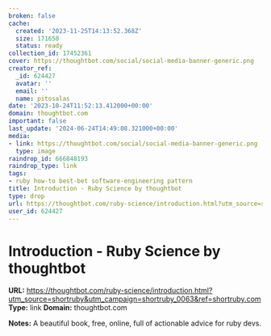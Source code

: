 ```yaml
---
broken: false
cache:
  created: '2023-11-25T14:13:52.368Z'
  size: 171650
  status: ready
collection_id: 17452361
cover: https://thoughtbot.com/social/social-media-banner-generic.png
creator_ref:
  _id: 624427
  avatar: ''
  email: ''
  name: pitosalas
date: '2023-10-24T11:52:13.412000+00:00'
domain: thoughtbot.com
important: false
last_update: '2024-06-24T14:49:08.321000+00:00'
media:
- link: https://thoughtbot.com/social/social-media-banner-generic.png
  type: image
raindrop_id: 666848193
raindrop_type: link
tags:
- ruby how-to best-bet software-engineering pattern
title: Introduction - Ruby Science by thoughtbot
type: drop
url: https://thoughtbot.com/ruby-science/introduction.html?utm_source=shortruby&utm_campaign=shortruby_0063&ref=shortruby.com
user_id: 624427
---
```


# Introduction - Ruby Science by thoughtbot

**URL:** https://thoughtbot.com/ruby-science/introduction.html?utm_source=shortruby&utm_campaign=shortruby_0063&ref=shortruby.com
**Type:** link
**Domain:** thoughtbot.com

**Notes:**
A beautiful book, free, online, full of actionable advice for ruby devs.

